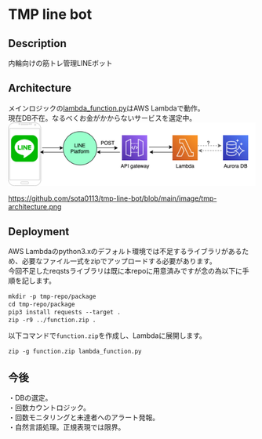 # TMP line bot
## Description
内輪向けの筋トレ管理LINEボット  
## Architecture
メインロジックの[lambda_function.py](./lambda_function.py)はAWS Lambdaで動作。  
現在DB不在。なるべくお金がかからないサービスを選定中。  
![image](./image/tmp-architecture.png)

https://github.com/sota0113/tmp-line-bot/blob/main/image/tmp-architecture.png

## Deployment
AWS Lambdaのpython3.xのデフォルト環境では不足するライブラリがあるため、必要なファイル一式をzipでアップロードする必要があります。   
今回不足したreqstsライブラリは既に本repoに用意済みですが念の為以下に手順を記します。  
```
mkdir -p tmp-repo/package
cd tmp-repo/package
pip3 install requests --target .
zip -r9 ../function.zip .
```

以下コマンドで`function.zip`を作成し、Lambdaに展開します。  
```
zip -g function.zip lambda_function.py
```

## 今後
・DBの選定。  
・回数カウントロジック。  
・回数モニタリングと未達者へのアラート発報。  
・自然言語処理。正規表現では限界。 
